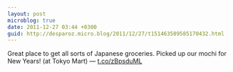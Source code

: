 ```yaml
---
layout: post
microblog: true
date: 2011-12-27 03:44 +0300
guid: http://desparoz.micro.blog/2011/12/27/t151463509585170432.html
---
```

Great place to get all sorts of Japanese groceries. Picked up our mochi for New Years! (at Tokyo Mart) — [t.co/zBpsduML](http://t.co/zBpsduML)
